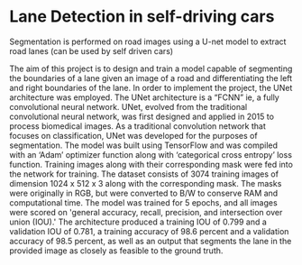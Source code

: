 # Lane Detection in self-driving cars
Segmentation is performed on road images using a U-net model to extract road lanes (can be used by self driven cars)

The aim of this project is to design and train a model capable of segmenting the boundaries of a lane given an image of a road and differentiating the left and right boundaries of the lane. In order to implement the project, the UNet architecture was employed. The UNet architecture is a “FCNN” ie, a fully convolutional neural network. UNet, evolved from the traditional convolutional neural network, was first designed and applied in 2015 to process biomedical images. As a traditional convolution network that focuses on classification, UNet was developed for the purposes of segmentation. The model was built using TensorFlow and was compiled with an ‘Adam’ optimizer function along with ‘categorical cross entropy’ loss function. Training images along with their corresponding mask were fed into the network for training. The dataset consists of 3074 training images of dimension 1024 x 512 x 3 along with the corresponding mask. The masks were originally in RGB, but were converted to B/W to conserve RAM and computational time. The model was trained for 5 epochs, and all images were scored on 'general accuracy, recall, precision, and intersection over union (IOU).' The architecture produced a training IOU of 0.799 and a validation IOU of 0.781, a training accuracy of 98.6 percent and a validation accuracy of 98.5 percent, as well as an output that segments the lane in the provided image as closely as feasible to the ground truth.
